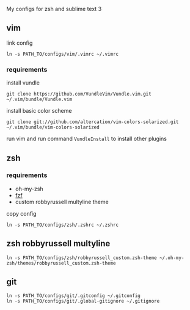 My configs for zsh and sublime text 3

## vim

link config
```
ln -s PATH_TO/configs/vim/.vimrc ~/.vimrc
```

### requirements

install vundle
```
git clone https://github.com/VundleVim/Vundle.vim.git ~/.vim/bundle/Vundle.vim
```
install basic color scheme
```
git clone git://github.com/altercation/vim-colors-solarized.git ~/.vim/bundle/vim-colors-solarized
```
run vim and run command `VundleInstall` to install other plugins

## zsh

### requirements

* oh-my-zsh
* [fzf](https://github.com/junegunn/fzf#using-git)
* custom robbyrussell multyline theme

copy config
```
ln -s PATH_TO/configs/zsh/.zshrc ~/.zshrc
```

## zsh robbyrussell multyline

```
ln -s PATH_TO/configs/zsh/robbyrussell_custom.zsh-theme ~/.oh-my-zsh/themes/robbyrussell_custom.zsh-theme
```

## git

```
ln -s PATH_TO/configs/git/.gitconfig ~/.gitconfig
ln -s PATH_TO/configs/git/.global-gitignore ~/.gitignore
```
